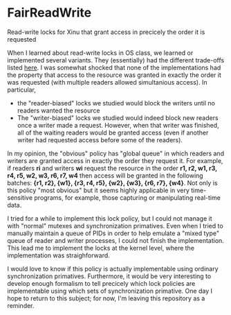 # FairReadWrite
Read-write locks for Xinu that grant access in precicely the order it is requested

When I learned about read-write locks in OS class,
we learned or implemented several variants.
They (essentially) had the different trade-offs listed
[here](https://en.wikipedia.org/wiki/Readers%E2%80%93writer_lock#Priority_policies).
I was somewhat shocked that none of the implementations had the
property that access to the resource was granted in exactly the order it was requested
(with multiple readers allowed simultanious access).
In particular, 
* the "reader-biased" locks we studied
would block the writers until no readers wanted the resource
* The "writer-biased" locks we studied
would indeed block new readers once a writer made a request.
However, when that writer was finished, all of the waiting
readers would be granted access (even if another writer
had requested access before some of the readers).

In my opinion, the "obvious" policy has "global queue"
in which readers and writers are granted access in exactly
the order they request it.
For example, if readers **ri** and writers **wi** request
the resource in the order **r1, r2, w1, r3, r4, r5, w2, w3, r6, r7, w4**
then access will be granted in the following batches:
**{r1, r2},  {w1},  {r3, r4, r5},  {w2},  {w3},  {r6, r7},  {w4}**.
Not only is this policy "most obvious" but it seems highly applicable
in very time-sensitive programs, for example, those capturing or
manipulating real-time data.

I tried for a while to implement this lock policy,
but I could not manage it with "normal" mutexes
and synchronization primatives.
Even when I tried to manually maintain a queue
of PIDs in order to help emulate a "mixed type"
queue of reader and writer processes,
I could not finish the implementation.
This lead me to implement the locks at the kernel level,
where the implementation was straighforward.

I would love to know if this policy is actually implementable
using ordinary synchronization primatives.
Furthermore, it would be very interesting to develop enough 
formalism to tell precicely which lock policies are
implementable using which sets of synchronization primative.
One day I hope to return to this subject;
for now, I'm leaving this repository as a reminder.
